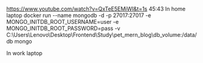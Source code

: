 https://www.youtube.com/watch?v=QxTeE5EMiWI&t=1s
45:43
In home laptop
docker run --name mongodb -d -p 27017:27017 -e MONGO_INITDB_ROOT_USERNAME=user -e MONGO_INITDB_ROOT_PASSWORD=pass -v C:\Users\Lenovo\Desktop\Frontend\Study\pet_mern_blog\db_volume:/data/db mongo

In work laptop
